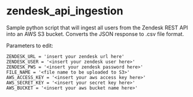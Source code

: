 # zendesk_api_ingestion
Sample python script that will ingest all users from the Zendesk REST API into an AWS S3 bucket. Converts the JSON response to .csv file format.

Parameters to edit:

    ZENDESK_URL = 'insert your zendesk url here'
    ZENDESK_USER = '<insert your zendesk user here>'
    ZENDESK_PWS = '<insert your zendesk password here>'
    FILE_NAME = '<file name to be uploaded to S3>'
    AWS_ACCESS_KEY = '<insert your aws access key here>'
    AWS_SECRET_KEY = '<insert your secret key here>'
    AWS_BUCKET = '<insert your aws bucket name here>'
